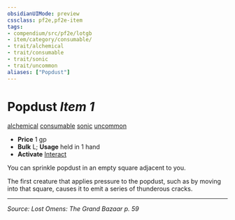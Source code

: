 ```yaml
---
obsidianUIMode: preview
cssclass: pf2e,pf2e-item
tags:
- compendium/src/pf2e/lotgb
- item/category/consumable/
- trait/alchemical
- trait/consumable
- trait/sonic
- trait/uncommon
aliases: ["Popdust"]
---
```

# Popdust *Item 1*  
[alchemical](alchemical.md "Alchemical Item Trait")  [consumable](consumable.md "Consumable Item Trait")  [sonic](sonic.md "Sonic Energy & Element Trait")  [uncommon](uncommon.md "Uncommon Rarity Trait")  

- **Price** 1 gp
- **Bulk** L; **Usage** held in 1 hand
- **Activate** [Interact](interact.md)

You can sprinkle popdust in an empty square adjacent to you.

The first creature that applies pressure to the popdust, such as by moving into that square, causes it to emit a series of thunderous cracks.


---
*Source: Lost Omens: The Grand Bazaar p. 59*